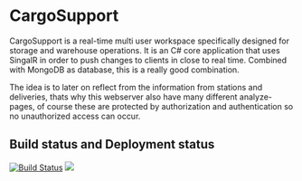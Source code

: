 # CargoSupport

CargoSupport is a real-time multi user workspace specifically designed for storage and warehouse operations. It is an C# core application that uses SingalR in order to push changes to clients in close to real time. Combined with MongoDB as database, this is a really good combination.

The idea is to later on reflect from the information from stations and deliveries, thats why this webserver also have many different analyze-pages, of course these are protected by authorization and authentication so no unauthorized access can occur.

## Build status and Deployment status
[![Build Status](https://dev.azure.com/martinmorsell18/Current%20Projects/_apis/build/status/MMorsell.CargoSupport?branchName=master)](https://dev.azure.com/martinmorsell18/Current%20Projects/_build/latest?definitionId=3&branchName=master) 
![](https://vsrm.dev.azure.com/martinmorsell18/_apis/public/Release/badge/76fcb73e-f7dd-423b-b4dc-440d9ee7b7f0/1/1)
